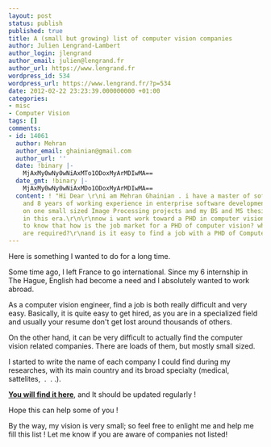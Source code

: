```yaml
---
layout: post
status: publish
published: true
title: A (small but growing) list of computer vision companies
author: Julien Lengrand-Lambert
author_login: jlengrand
author_email: julien@lengrand.fr
author_url: https://www.lengrand.fr
wordpress_id: 534
wordpress_url: https://www.lengrand.fr/?p=534
date: 2012-02-22 23:23:39.000000000 +01:00
categories:
- misc
- Computer Vision
tags: []
comments:
- id: 14061
  author: Mehran
  author_email: ghainian@gmail.com
  author_url: ''
  date: !binary |-
    MjAxMy0wNy0wNiAxMTo1ODoxMyArMDIwMA==
  date_gmt: !binary |-
    MjAxMy0wNy0wNiAxMDo1ODoxMyArMDIwMA==
  content: ! "Hi Dear \r\ni am Mehran Ghainian . i have a master of software engineering
    and 8 years of working experience in enterprise software development.i have worked
    on one small sized Image Processing projects and my BS and MS thesis are both
    in this era.\r\n\r\nnow i want work toward a PHD in computer vision. and i want
    to know that how is the job market for a PHD of computer vision? which skills
    are required?\r\nand is it easy to find a job with a PHD of Computer vision?\r\nthanks"
---
```

Here is something I wanted to do for a long time.

Some time ago, I left France to go international. Since my 6 internship in The Hague, English had become a need and I absolutely wanted to work abroad.

As a computer vision engineer, find a job is both really difficult and very easy. Basically, it is quite easy to get hired, as you are in a specialized field and usually your resume don't get lost around thousands of others.

On the other hand, it can be very difficult to actually find the computer vision related companies. There are loads of them, but mostly small sized.

I started to write the name of each company I could find during my researches, with its main country and its broad specialty (medical, sattelites,  .  . .).

<strong><a title="Computer Vision companies" href="https://www.lengrand.fr/computer-vision-companies/" target="_blank">You will find it here</a></strong>, and It should be updated regularly !

Hope this can help some of you !

By the way, my vision is very small; so feel free to enlight me and help me fill this list ! Let me know if you are aware of companies not listed!
